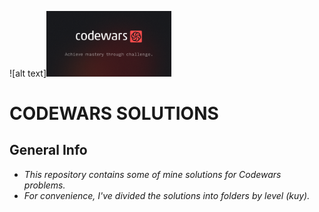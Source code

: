![alt text]<img src="images/codewars.png" alt="Codewars logo" width="200"/>

# CODEWARS SOLUTIONS

## General Info

- _This repository contains some of mine solutions for Codewars problems._<br>
- _For convenience, I've divided the solutions into folders by level (kuy)._
